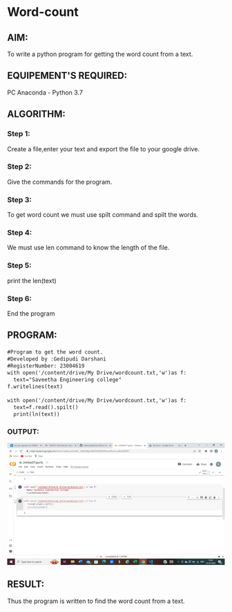 # Word-count
## AIM:
To write a python program for getting the word count from a text.
## EQUIPEMENT'S REQUIRED: 
PC
Anaconda - Python 3.7
## ALGORITHM: 
### Step 1:
Create a file,enter your text and export the file to  your google drive.
### Step 2: 
Give the commands for the program. 
### Step 3: 
To get word count we must use spilt command and spilt the words.
### Step 4:  
We must use len command to know the length of the file.
### Step 5: 
print the len(text)
### Step 6: 
End the program
## PROGRAM:
``````
#Program to get the word count.
#Developed by :Gedipudi Darshani
#RegisterNumber: 23004619
with open('/content/drive/My Drive/wordcount.txt,'w')as f:
  text="Saveetha Engineering college"
f.writelines(text)

with open('/content/drive/My Drive/wordcount.txt,'w')as f:
  text=f.read().spilt()
  print(ln(text))
``````
### OUTPUT:
![solution](output1.png)

## RESULT:
Thus the program is written to find the word count from a text.
